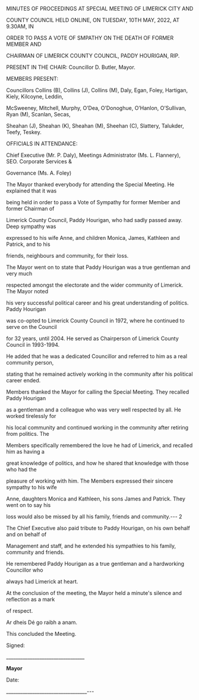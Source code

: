 MINUTES OF PROCEEDINGS AT SPECIAL MEETING OF LIMERICK CITY AND

COUNTY COUNCIL HELD ONLINE, ON TUESDAY, 10TH MAY, 2022, AT 9.30AM, IN

ORDER TO PASS A VOTE OF SMPATHY ON THE DEATH OF FORMER MEMBER AND

CHAIRMAN OF LIMERICK COUNTY COUNCIL, PADDY HOURIGAN, RIP.

PRESENT IN THE CHAIR: Councillor D. Butler, Mayor.

MEMBERS PRESENT:

Councillors Collins (B), Collins (J), Collins (M), Daly, Egan, Foley, Hartigan, Kiely, Kilcoyne, Leddin,

McSweeney, Mitchell, Murphy, O’Dea, O’Donoghue, O’Hanlon, O’Sullivan, Ryan (M), Scanlan, Secas,

Sheahan (J), Sheahan (K), Sheahan (M), Sheehan (C), Slattery, Talukder, Teefy, Teskey.

OFFICIALS IN ATTENDANCE:

Chief Executive (Mr. P. Daly), Meetings Administrator (Ms. L. Flannery), SEO. Corporate Services &

Governance (Ms. A. Foley)

The Mayor thanked everybody for attending the Special Meeting. He explained that it was

being held in order to pass a Vote of Sympathy for former Member and former Chairman of

Limerick County Council, Paddy Hourigan, who had sadly passed away. Deep sympathy was

expressed to his wife Anne, and children Monica, James, Kathleen and Patrick, and to his

friends, neighbours and community, for their loss.

The Mayor went on to state that Paddy Hourigan was a true gentleman and very much

respected amongst the electorate and the wider community of Limerick. The Mayor noted

his very successful political career and his great understanding of politics. Paddy Hourigan

was co-opted to Limerick County Council in 1972, where he continued to serve on the Council

for 32 years, until 2004. He served as Chairperson of Limerick County Council in 1993-1994.

He added that he was a dedicated Councillor and referred to him as a real community person,

stating that he remained actively working in the community after his political career ended.

Members thanked the Mayor for calling the Special Meeting. They recalled Paddy Hourigan

as a gentleman and a colleague who was very well respected by all. He worked tirelessly for

his local community and continued working in the community after retiring from politics. The

Members specifically remembered the love he had of Limerick, and recalled him as having a

great knowledge of politics, and how he shared that knowledge with those who had the

pleasure of working with him. The Members expressed their sincere sympathy to his wife

Anne, daughters Monica and Kathleen, his sons James and Patrick. They went on to say his

loss would also be missed by all his family, friends and community.---
2

The Chief Executive also paid tribute to Paddy Hourigan, on his own behalf and on behalf of

Management and staff, and he extended his sympathies to his family, community and friends.

He remembered Paddy Hourigan as a true gentleman and a hardworking Councillor who

always had Limerick at heart.

At the conclusion of the meeting, the Mayor held a minute's silence and reflection as a mark

of respect.

Ar dheis Dé go raibh a anam.

This concluded the Meeting.

Signed:

\_\_\_\_\_\_\_\_\_\_\_\_\_\_\_\_\_\_\_\_\_\_\_\_\_\_\_\_\_\_\_\_\_

**Mayor**

Date:

\_\_\_\_\_\_\_\_\_\_\_\_\_\_\_\_\_\_\_\_\_\_\_\_\_\_\_\_\_\_\_\_\_\_---
